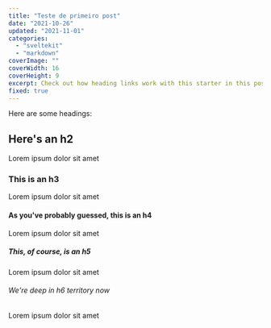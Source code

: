 ```yaml
---
title: "Teste de primeiro post"
date: "2021-10-26"
updated: "2021-11-01"
categories: 
  - "sveltekit"
  - "markdown"
coverImage: ""
coverWidth: 16
coverHeight: 9
excerpt: Check out how heading links work with this starter in this post.
fixed: true
---
```


Here are some headings:

## Here's an h2

Lorem ipsum dolor sit amet

### This is an h3

Lorem ipsum dolor sit amet

#### As you've probably guessed, this is an h4

Lorem ipsum dolor sit amet

##### This, of course, is an h5

Lorem ipsum dolor sit amet

###### We're deep in h6 territory now

Lorem ipsum dolor sit amet